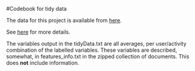 #Codebook for tidy data

The data for this project is available from [here](https://d396qusza40orc.cloudfront.net/getdata%2Fprojectfiles%2FUCI%20HAR%20Dataset.zip).

See [here](http://archive.ics.uci.edu/ml/datasets/Human+Activity+Recognition+Using+Smartphones) for more details.

The variables output in the tidyData.txt are all averages, per user/activity combination of the labelled variables. These variables are described, somewhat, in features_info.txt in the zipped collection of documents. This does **not** include information.




